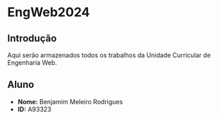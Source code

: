 # EngWeb2024

## Introdução
Aqui serão armazenados todos os trabalhos da Unidade Curricular de Engenharia Web.

## Aluno

- **Nome:** Benjamim Meleiro Rodrigues
- **ID:** A93323
